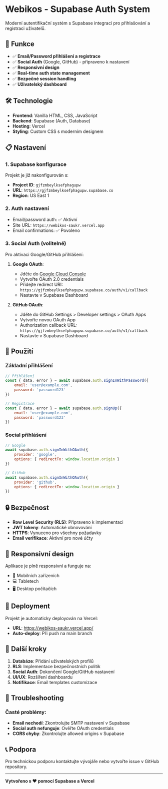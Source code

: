 # Webikos - Supabase Auth System

Moderní autentifikační systém s Supabase integrací pro přihlašování a registraci uživatelů.

## 🚀 Funkce

- ✅ **Email/Password přihlášení a registrace**
- ✅ **Social Auth** (Google, GitHub) - připraveno k nastavení
- ✅ **Responsivní design**
- ✅ **Real-time auth state management**
- ✅ **Bezpečné session handling**
- ✅ **Uživatelský dashboard**

## 🛠️ Technologie

- **Frontend**: Vanilla HTML, CSS, JavaScript
- **Backend**: Supabase (Auth, Database)
- **Hosting**: Vercel
- **Styling**: Custom CSS s moderním designem

## 📋 Nastavení

### 1. Supabase konfigurace
Projekt je již nakonfigurován s:
- **Project ID**: `gjfzmbeylksefphagupw`
- **URL**: `https://gjfzmbeylksefphagupw.supabase.co`
- **Region**: US East 1

### 2. Auth nastavení
- Email/password auth: ✅ Aktivní
- Site URL: `https://webikos-saukr.vercel.app`
- Email confirmations: ✅ Povoleno

### 3. Social Auth (volitelné)
Pro aktivaci Google/GitHub přihlášení:

1. **Google OAuth**:
   - Jděte do [Google Cloud Console](https://console.cloud.google.com/)
   - Vytvořte OAuth 2.0 credentials
   - Přidejte redirect URI: `https://gjfzmbeylksefphagupw.supabase.co/auth/v1/callback`
   - Nastavte v Supabase Dashboard

2. **GitHub OAuth**:
   - Jděte do GitHub Settings > Developer settings > OAuth Apps
   - Vytvořte novou OAuth App
   - Authorization callback URL: `https://gjfzmbeylksefphagupw.supabase.co/auth/v1/callback`
   - Nastavte v Supabase Dashboard

## 🎯 Použití

### Základní přihlášení
```javascript
// Přihlášení
const { data, error } = await supabase.auth.signInWithPassword({
    email: 'user@example.com',
    password: 'password123'
})

// Registrace
const { data, error } = await supabase.auth.signUp({
    email: 'user@example.com',
    password: 'password123'
})
```

### Social přihlášení
```javascript
// Google
await supabase.auth.signInWithOAuth({
    provider: 'google',
    options: { redirectTo: window.location.origin }
})

// GitHub
await supabase.auth.signInWithOAuth({
    provider: 'github',
    options: { redirectTo: window.location.origin }
})
```

## 🔒 Bezpečnost

- **Row Level Security (RLS)**: Připraveno k implementaci
- **JWT tokeny**: Automatické obnovování
- **HTTPS**: Vynuceno pro všechny požadavky
- **Email verifikace**: Aktivní pro nové účty

## 📱 Responsivní design

Aplikace je plně responsivní a funguje na:
- 📱 Mobilních zařízeních
- 💻 Tabletech
- 🖥️ Desktop počítačích

## 🚀 Deployment

Projekt je automaticky deployován na Vercel:
- **URL**: https://webikos-saukr.vercel.app/
- **Auto-deploy**: Při push na main branch

## 📝 Další kroky

1. **Databáze**: Přidání uživatelských profilů
2. **RLS**: Implementace bezpečnostních politik
3. **Social Auth**: Dokončení Google/GitHub nastavení
4. **UI/UX**: Rozšíření dashboardu
5. **Notifikace**: Email templates customizace

## 🐛 Troubleshooting

### Časté problémy:
- **Email nechodí**: Zkontrolujte SMTP nastavení v Supabase
- **Social auth nefunguje**: Ověřte OAuth credentials
- **CORS chyby**: Zkontrolujte allowed origins v Supabase

## 📞 Podpora

Pro technickou podporu kontaktujte vývojáře nebo vytvořte issue v GitHub repository.

---

**Vytvořeno s ❤️ pomocí Supabase a Vercel**
